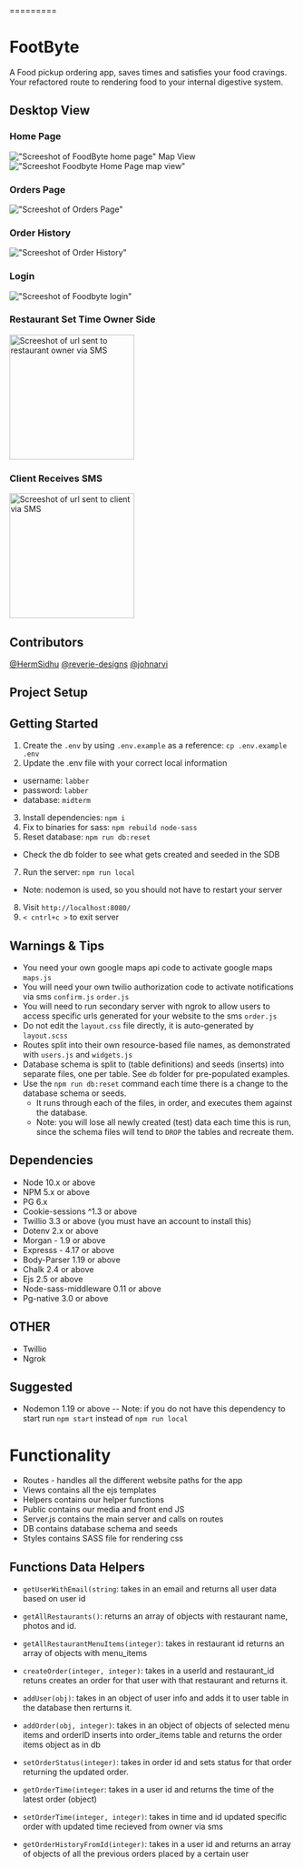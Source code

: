
=========
# FootByte

A Food pickup ordering app, saves times and satisfies your food cravings.
Your refactored route to rendering food to your internal digestive system.


## Desktop View

### Home Page
!["Screeshot of FoodByte home page"](https://github.com/reverie-designs/FoodByte/blob/master/public/docs/foodbyte-homepage.jpg)
Map View
!["Screeshot Foodbyte Home Page map view"](https://github.com/reverie-designs/FoodByte/blob/master/public/docs/foodbyte-map-view.jpg)

### Orders Page
!["Screeshot of Orders Page"](https://github.com/reverie-designs/FoodByte/blob/master/public/docs/foodbyte-orders.jpg)
### Order History
!["Screeshot of Order History"](https://github.com/reverie-designs/FoodByte/blob/master/public/docs/FoodByte%20-%20Order-History.jpg)

### Login
!["Screeshot of Foodbyte login"](https://github.com/reverie-designs/FoodByte/blob/master/public/docs/FoodByte%20-%20Login.png)

### Restaurant Set Time Owner Side 
<img src="https://github.com/reverie-designs/FoodByte/blob/master/public/docs/FoodByte-Owner%20Page.png"  alt="Screeshot of url sent to restaurant owner via SMS" width="220">

### Client Receives SMS
<img src="https://github.com/reverie-designs/FoodByte/blob/master/public/docs/foodbyte-sms-client.png"  alt="Screeshot of url sent to client via SMS" width="220">

## Contributors
[@HermSidhu](https://github.com/HermSidhu "@HermSidhu")
[@reverie-designs](https://github.com/reverie-designs "@reverie-designs")
[@johnarvi](https://github.com/johnarvi "@johnarvi")

## Project Setup

## Getting Started

1. Create the `.env` by using `.env.example` as a reference: `cp .env.example .env`
2. Update the .env file with your correct local information 
  - username: `labber` 
  - password: `labber` 
  - database: `midterm`
3. Install dependencies: `npm i`
4. Fix to binaries for sass: `npm rebuild node-sass`
5. Reset database: `npm run db:reset`
  - Check the db folder to see what gets created and seeded in the SDB
7. Run the server: `npm run local`
  - Note: nodemon is used, so you should not have to restart your server
8. Visit `http://localhost:8080/`
9. `< cntrl+c >` to exit server

## Warnings & Tips
- You need your own google maps api code to activate google maps `maps.js`
- You will need your own twilio authorization code to activate notifications via sms `confirm.js` `order.js`
- You will need to run secondary server with ngrok to allow users to access specific urls generated for your website to the sms `order.js`
- Do not edit the `layout.css` file directly, it is auto-generated by `layout.scss`
- Routes split into their own resource-based file names, as demonstrated with `users.js` and `widgets.js`
- Database schema  is split to (table definitions) and seeds (inserts) into separate files, one per table. See `db` folder for pre-populated examples. 
- Use the `npm run db:reset` command each time there is a change to the database schema or seeds. 
  - It runs through each of the files, in order, and executes them against the database. 
  - Note: you will lose all newly created (test) data each time this is run, since the schema files will tend to `DROP` the tables and recreate them.

## Dependencies

- Node 10.x or above
- NPM 5.x or above
- PG 6.x
- Cookie-sessions ^1.3 or above 
- Twillio 3.3 or above (you must have an account to install this)
- Dotenv 2.x or above
- Morgan - 1.9 or above
- Expresss - 4.17 or above
- Body-Parser 1.19 or above
- Chalk 2.4 or above
- Ejs 2.5 or above
- Node-sass-middleware 0.11 or above
- Pg-native 3.0 or above
## OTHER
- Twillio
- Ngrok

## Suggested
- Nodemon 1.19 or above
-- Note: if you do not have this dependency to start run `npm start` instead of `npm run local`

# Functionality 

- Routes - handles all the different website paths for the app
- Views contains all the ejs templates
- Helpers contains our helper functions
- Public contains our media and front end JS
- Server.js contains the main server and calls on routes
- DB contains database schema and seeds
- Styles contains SASS file for rendering css

## Functions Data Helpers
- `getUserWithEmail(string`: takes in an email and returns all user data based on user id
- `getAllRestaurants()`:  returns an array of objects with restaurant name, photos and id.
- `getAllRestaurantMenuItems(integer)`: takes in restaurant id returns an array of objects with menu_items
- `createOrder(integer, integer)`: takes in a userId and restaurant_id retuns creates an order for that user with that restaurant and returns it.
- `addUser(obj)`: takes in an object of user info and adds it to user table in the database then rerturns it.
- `addOrder(obj, integer)`: takes in an object of objects of selected menu items and  orderID inserts into order_items table and returns the order items object as in db

- `setOrderStatus(integer)`: takes in order id and sets status for that order returning the updated order.

- `getOrderTime(integer`: takes in a user id and returns the time of the latest order (object)

- `setOrderTime(integer, integer)`: takes in time and id updated specific order with updated time recieved from owner via sms

- `getOrderHistoryFromId(integer)`: takes in a user id and returns an array of objects of all the previous orders placed by a certain user

